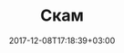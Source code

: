 ---
title: "Скам"
date: 2017-12-08T17:18:39+03:00
tag: "wiki"
info:
    one: "мошеннический инвестиционный проект"
    two: "Скам (scam) — мошеннический инвестиционный проект, который собирает средства инвесторов на реализацию бизнес-идеи и в какой-то момент перестает выплачивать им доходы. Чтобы избежать выплат по инвестиционным обязательствам, часто создается легенда, имитирующая взлом проекта, после которого создатели якобы теряют доступ ко вложенным деньгам. Другие популярные легенды — проблемы с банком-партнером или критическая ошибка сотрудника."
---